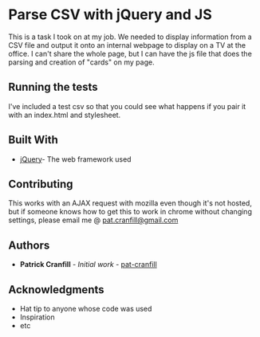 # Parse CSV with jQuery and JS

This is a task I took on at my job. We needed to display information from a CSV file and output it onto an internal webpage to display on a TV at the office. I can't share the whole page, but I can have the js file that does the parsing and creation of "cards" on my page.


## Running the tests

I've included a test csv so that you could see what happens if you pair it with an index.html and stylesheet.


## Built With

* [jQuery](https://code.jquery.com/jquery-3.3.1.min.js)- The web framework used

## Contributing

This works with an AJAX request with mozilla even though it's not hosted, but if someone knows how to get this to work in chrome without changing settings, please email me @ pat.cranfill@gmail.com

## Authors

* **Patrick Cranfill** - *Initial work* - [pat-cranfill](https://github.com/pat-cranfill)

## Acknowledgments

* Hat tip to anyone whose code was used
* Inspiration
* etc

